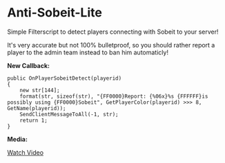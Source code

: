 # Anti-Sobeit-Lite


Simple Filterscript to detect players connecting with Sobeit to your server!


It's very accurate but not 100% bulletproof, so you should rather report a player to the admin team instead to ban him automaticly!


**New Callback:**

```
public OnPlayerSobeitDetect(playerid)
{
	new str[144];
	format(str, sizeof(str), "{FF0000}Report: {%06x}%s {FFFFFF}is possibly using {FF0000}Sobeit", GetPlayerColor(playerid) >>> 8, GetName(playerid));
	SendClientMessageToAll(-1, str);
	return 1;
}

```


**Media:**

[Watch Video](https://www.youtube.com/watch?v=0y24tHtHpUE&t=1s)
